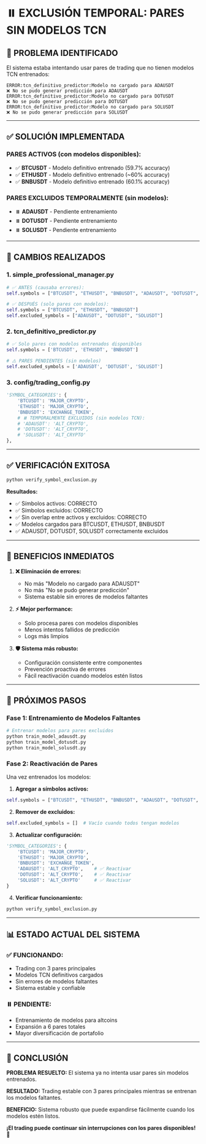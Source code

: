# ⏸️ EXCLUSIÓN TEMPORAL: PARES SIN MODELOS TCN

## 🚨 PROBLEMA IDENTIFICADO

El sistema estaba intentando usar pares de trading que no tienen modelos TCN entrenados:

```
ERROR:tcn_definitivo_predictor:Modelo no cargado para ADAUSDT
❌ No se pudo generar predicción para ADAUSDT
ERROR:tcn_definitivo_predictor:Modelo no cargado para DOTUSDT
❌ No se pudo generar predicción para DOTUSDT
ERROR:tcn_definitivo_predictor:Modelo no cargado para SOLUSDT
❌ No se pudo generar predicción para SOLUSDT
```

---

## ✅ SOLUCIÓN IMPLEMENTADA

### **PARES ACTIVOS (con modelos disponibles):**
- ✅ **BTCUSDT** - Modelo definitivo entrenado (59.7% accuracy)
- ✅ **ETHUSDT** - Modelo definitivo entrenado (~60% accuracy)
- ✅ **BNBUSDT** - Modelo definitivo entrenado (60.1% accuracy)

### **PARES EXCLUIDOS TEMPORALMENTE (sin modelos):**
- ⏸️ **ADAUSDT** - Pendiente entrenamiento
- ⏸️ **DOTUSDT** - Pendiente entrenamiento
- ⏸️ **SOLUSDT** - Pendiente entrenamiento

---

## 🔧 CAMBIOS REALIZADOS

### 1. **simple_professional_manager.py**
```python
# ✅ ANTES (causaba errores):
self.symbols = ["BTCUSDT", "ETHUSDT", "BNBUSDT", "ADAUSDT", "DOTUSDT", "SOLUSDT"]

# ✅ DESPUÉS (solo pares con modelos):
self.symbols = ["BTCUSDT", "ETHUSDT", "BNBUSDT"]
self.excluded_symbols = ["ADAUSDT", "DOTUSDT", "SOLUSDT"]
```

### 2. **tcn_definitivo_predictor.py**
```python
# ✅ Solo pares con modelos entrenados disponibles
self.symbols = ['BTCUSDT', 'ETHUSDT', 'BNBUSDT']

# ⚠️ PARES PENDIENTES (sin modelos)
self.excluded_symbols = ['ADAUSDT', 'DOTUSDT', 'SOLUSDT']
```

### 3. **config/trading_config.py**
```python
'SYMBOL_CATEGORIES': {
    'BTCUSDT': 'MAJOR_CRYPTO',
    'ETHUSDT': 'MAJOR_CRYPTO',
    'BNBUSDT': 'EXCHANGE_TOKEN',
    # ⏸️ TEMPORALMENTE EXCLUIDOS (sin modelos TCN):
    # 'ADAUSDT': 'ALT_CRYPTO',
    # 'DOTUSDT': 'ALT_CRYPTO',
    # 'SOLUSDT': 'ALT_CRYPTO'
},
```

---

## ✅ VERIFICACIÓN EXITOSA

```bash
python verify_symbol_exclusion.py
```

**Resultados:**
- ✅ Símbolos activos: CORRECTO
- ✅ Símbolos excluidos: CORRECTO
- ✅ Sin overlap entre activos y excluidos: CORRECTO
- ✅ Modelos cargados para BTCUSDT, ETHUSDT, BNBUSDT
- ✅ ADAUSDT, DOTUSDT, SOLUSDT correctamente excluidos

---

## 🎯 BENEFICIOS INMEDIATOS

1. **❌ Eliminación de errores:**
   - No más "Modelo no cargado para ADAUSDT"
   - No más "No se pudo generar predicción"
   - Sistema estable sin errores de modelos faltantes

2. **⚡ Mejor performance:**
   - Solo procesa pares con modelos disponibles
   - Menos intentos fallidos de predicción
   - Logs más limpios

3. **🛡️ Sistema más robusto:**
   - Configuración consistente entre componentes
   - Prevención proactiva de errores
   - Fácil reactivación cuando modelos estén listos

---

## 🚀 PRÓXIMOS PASOS

### **Fase 1: Entrenamiento de Modelos Faltantes**
```bash
# Entrenar modelos para pares excluidos
python train_model_adausdt.py
python train_model_dotusdt.py
python train_model_solusdt.py
```

### **Fase 2: Reactivación de Pares**
Una vez entrenados los modelos:

1. **Agregar a símbolos activos:**
```python
self.symbols = ["BTCUSDT", "ETHUSDT", "BNBUSDT", "ADAUSDT", "DOTUSDT", "SOLUSDT"]
```

2. **Remover de excluidos:**
```python
self.excluded_symbols = []  # Vacío cuando todos tengan modelos
```

3. **Actualizar configuración:**
```python
'SYMBOL_CATEGORIES': {
    'BTCUSDT': 'MAJOR_CRYPTO',
    'ETHUSDT': 'MAJOR_CRYPTO',
    'BNBUSDT': 'EXCHANGE_TOKEN',
    'ADAUSDT': 'ALT_CRYPTO',    # ✅ Reactivar
    'DOTUSDT': 'ALT_CRYPTO',    # ✅ Reactivar
    'SOLUSDT': 'ALT_CRYPTO'     # ✅ Reactivar
}
```

4. **Verificar funcionamiento:**
```bash
python verify_symbol_exclusion.py
```

---

## 📊 ESTADO ACTUAL DEL SISTEMA

### **✅ FUNCIONANDO:**
- Trading con 3 pares principales
- Modelos TCN definitivos cargados
- Sin errores de modelos faltantes
- Sistema estable y confiable

### **⏸️ PENDIENTE:**
- Entrenamiento de modelos para altcoins
- Expansión a 6 pares totales
- Mayor diversificación de portafolio

---

## 🎯 CONCLUSIÓN

**PROBLEMA RESUELTO:** El sistema ya no intenta usar pares sin modelos entrenados.

**RESULTADO:** Trading estable con 3 pares principales mientras se entrenan los modelos faltantes.

**BENEFICIO:** Sistema robusto que puede expandirse fácilmente cuando los modelos estén listos.

**¡El trading puede continuar sin interrupciones con los pares disponibles!** 🚀
